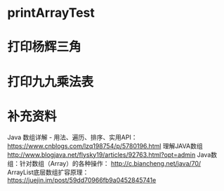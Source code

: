 # printArrayTest

# 打印杨辉三角

# 打印九九乘法表

# 补充资料
Java 数组详解 - 用法、遍历、排序、实用API：
https://www.cnblogs.com/lzq198754/p/5780196.html
理解JAVA数组
http://www.blogjava.net/flysky19/articles/92763.html?opt=admin
Java数组：针对数组（Array）的各种操作：
http://c.biancheng.net/java/70/
ArrayList底层数组扩容原理：
https://juejin.im/post/59dd70966fb9a0452845741e

